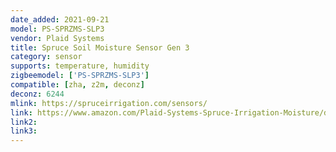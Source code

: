 ```yaml
---
date_added: 2021-09-21
model: PS-SPRZMS-SLP3
vendor: Plaid Systems
title: Spruce Soil Moisture Sensor Gen 3
category: sensor
supports: temperature, humidity
zigbeemodel: ['PS-SPRZMS-SLP3']
compatible: [zha, z2m, deconz]
deconz: 6244
mlink: https://spruceirrigation.com/sensors/
link: https://www.amazon.com/Plaid-Systems-Spruce-Irrigation-Moisture/dp/B07TYJCG1J
link2: 
link3: 
---
```

